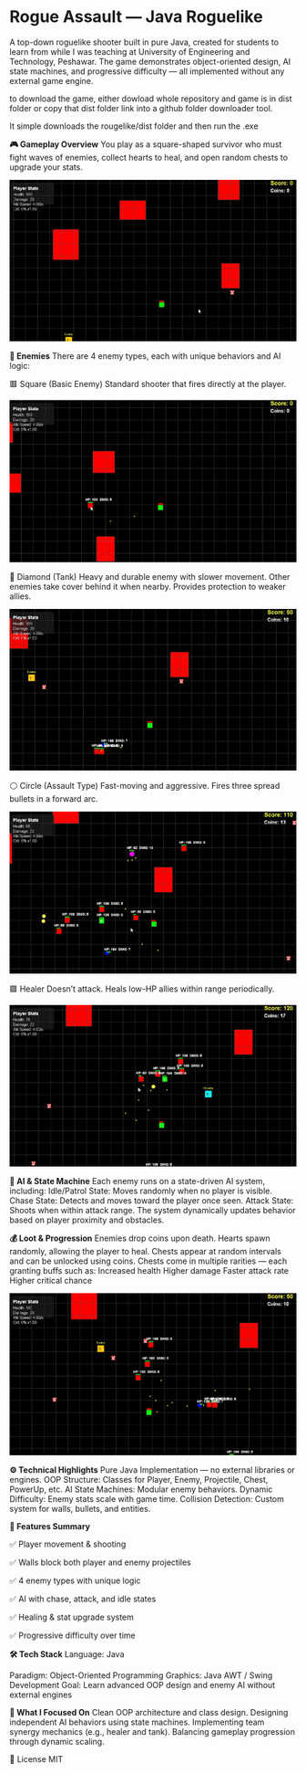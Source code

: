 # Rogue Assault — Java Roguelike

A top-down roguelike shooter built in pure Java, created for students to learn from while I was teaching at University of Engineering and Technology, Peshawar.
The game demonstrates object-oriented design, AI state machines, and progressive difficulty — all implemented without any external game engine.

to download the game, either dowload whole repository and game is in dist folder or copy that dist folder link into a github folder downloader tool.

It simple downloads the rougelike/dist folder and then run the .exe

**🎮 Gameplay Overview**
You play as a square-shaped survivor who must fight waves of enemies, collect hearts to heal, and open random chests to upgrade your stats.

![rougelike](1.gif)

**👾 Enemies**
There are 4 enemy types, each with unique behaviors and AI logic:

🟥 Square (Basic Enemy)
Standard shooter that fires directly at the player.

![rougelike](2.gif)


💎 Diamond (Tank)
Heavy and durable enemy with slower movement.
Other enemies take cover behind it when nearby.
Provides protection to weaker allies.

![rougelike](4.gif)


⚪ Circle (Assault Type)
Fast-moving and aggressive.
Fires three spread bullets in a forward arc.

![rougelike](6.gif)


🟩 Healer
Doesn’t attack.
Heals low-HP allies within range periodically.

![rougelike](7.gif)



**🧠 AI & State Machine**
Each enemy runs on a state-driven AI system, including:
Idle/Patrol State: Moves randomly when no player is visible.
Chase State: Detects and moves toward the player once seen.
Attack State: Shoots when within attack range.
The system dynamically updates behavior based on player proximity and obstacles.

**💰 Loot & Progression**
Enemies drop coins upon death.
Hearts spawn randomly, allowing the player to heal.
Chests appear at random intervals and can be unlocked using coins.
Chests come in multiple rarities — each granting buffs such as:
Increased health
Higher damage
Faster attack rate
Higher critical chance 

![rougelike](5.gif)


**⚙️ Technical Highlights**
Pure Java Implementation — no external libraries or engines.
OOP Structure: Classes for Player, Enemy, Projectile, Chest, PowerUp, etc.
AI State Machines: Modular enemy behaviors.
Dynamic Difficulty: Enemy stats scale with game time.
Collision Detection: Custom system for walls, bullets, and entities.

**🧱 Features Summary**

✅ Player movement & shooting

✅ Walls block both player and enemy projectiles

✅ 4 enemy types with unique logic

✅ AI with chase, attack, and idle states

✅ Healing & stat upgrade system

✅ Progressive difficulty over time

**🛠️ Tech Stack**
Language: Java

Paradigm: Object-Oriented Programming
Graphics: Java AWT / Swing
Development Goal: Learn advanced OOP design and enemy AI without external engines

**🎯 What I Focused On**
Clean OOP architecture and class design.
Designing independent AI behaviors using state machines.
Implementing team synergy mechanics (e.g., healer and tank).
Balancing gameplay progression through dynamic scaling.

📄 License
MIT
